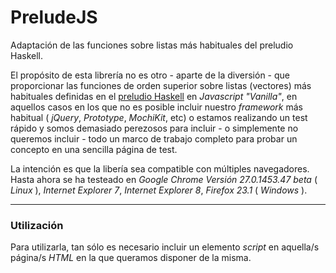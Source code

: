 PreludeJS
=========

Adaptación de las funciones sobre listas más habituales del preludio Haskell.

El propósito de esta librería no es otro - aparte de la diversión -
que proporcionar las funciones de orden superior sobre listas
(vectores) más habituales definidas en el [preludio
Haskell](http://www.haskell.org/ghc/docs/latest/html/libraries/base/Prelude.html#g:11)
en *Javascript "Vanilla"*, en aquellos casos en los que no es posible
incluir nuestro *framework* más habitual ( *jQuery*, *Prototype*,
*MochiKit*, etc) o estamos realizando un test rápido y somos demasiado
perezosos para incluir - o simplemente no queremos incluir - todo un
marco de trabajo completo para probar un concepto en una sencilla
página de test.

La intención es que la libería sea compatible con múltiples
navegadores. Hasta ahora se ha testeado en *Google Chrome Versión
27.0.1453.47 beta* ( *Linux* ), *Internet Explorer 7*, *Internet
Explorer 8*, *Firefox 23.1* ( *Windows* ).

---

### Utilización
Para utilizarla, tan sólo es necesario incluir un elemento *script* en
aquella/s página/s *HTML* en la que queramos disponer de la misma.

